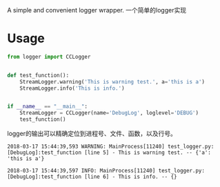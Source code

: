A simple and convenient logger wrapper.
一个简单的logger实现

# Usage
``` python
from logger import CCLogger


def test_function():
    StreamLogger.warning('This is warning test.', a='this is a')
    StreamLogger.info('This is info.')


if __name__ == "__main__":
    StreamLogger = CCLogger(name='DebugLog', loglevel='DEBUG')
    test_function()
```

logger的输出可以精确定位到进程号、文件、函数，以及行号。
``` 
2018-03-17 15:44:39,593 WARNING: MainProcess[11240] test_logger.py:[DebugLog]:test_function [line 5] - This is warning test. -- {'a': 'this is a'}

2018-03-17 15:44:39,597 INFO: MainProcess[11240] test_logger.py:[DebugLog]:test_function [line 6] - This is info. -- {}
```